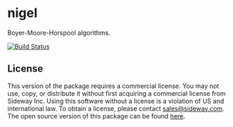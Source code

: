 # nigel

Boyer-Moore-Horspool algorithms.

[![Build Status](https://travis-ci.org/hapijs/nigel.svg?branch=v2-commercial)](https://travis-ci.org/hapijs/nigel)

## License

This version of the package requires a commercial license. You may not use, copy, or distribute it without first acquiring a commercial license from Sideway Inc. Using this software without a license is a violation of US and international law. To obtain a license, please contact [sales@sideway.com](mailto:sales@sideway.com). The open source version of this package can be found [here](https://github.com/hapijs/nigel).
